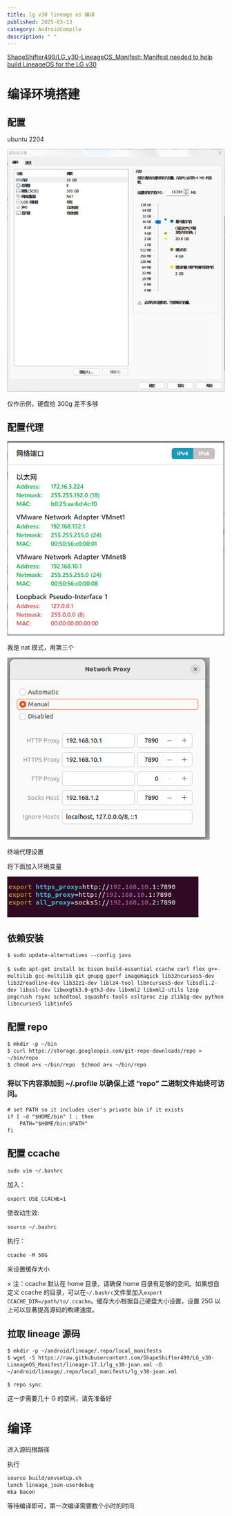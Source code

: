 ```yaml
---
title: lg v30 lineage os 编译
published: 2025-03-13
category: AndroidCompile
description: " "
---
```


[ShapeShifter499/LG_v30-LineageOS_Manifest: Manifest needed to help build LineageOS for the LG v30](https://github.com/ShapeShifter499/LG_v30-LineageOS_Manifest)

# 编译环境搭建

## 配置

ubuntu 2204

​![image](assets/image-20250313201408-zit3bdq.png)​

仅作示例，硬盘给 300g 差不多够

## 配置代理

​![image](assets/image-20250313201600-d0kq7yw.png)​

我是 nat 模式，用第三个

​![image](assets/image-20250313210137-nxtboju.png)​

终端代理设置

将下面加入环境变量

​![image](assets/image-20250313210234-ele7zgj.png)​

## 依赖安装

```shell
$ sudo update-alternatives --config java

$ sudo apt-get install bc bison build-essential ccache curl flex g++-multilib gcc-multilib git gnupg gperf imagemagick lib32ncurses5-dev lib32readline-dev lib32z1-dev liblz4-tool libncurses5-dev libsdl1.2-dev libssl-dev libwxgtk3.0-gtk3-dev libxml2 libxml2-utils lzop pngcrush rsync schedtool squashfs-tools xsltproc zip zlib1g-dev python libncurses5 libtinfo5
```

## 配置 repo

```shell
$ mkdir -p ~/bin
$ curl https://storage.googleapis.com/git-repo-downloads/repo > ~/bin/repo
$ chmod a+x ~/bin/repo  $chmod a+x ~/bin/repo
```

### 将以下内容添加到 ~/.profile 以确保上述 “repo” 二进制文件始终可访问。

```shell
# set PATH so it includes user's private bin if it exists
if [ -d "$HOME/bin" ] ; then
    PATH="$HOME/bin:$PATH"
fi
```

## 配置 ccache

​`sudo vim ~/.bashrc`​

加入：

​`export USE_CCACHE=1`​

使改动生效:

​`source ~/.bashrc`​

执行：

​`ccache -M 50G`​

来设置缓存大小

× 注：ccache 默认在 home 目录，请确保 home 目录有足够的空间。如果想自定义 ccache 的目录，可以在`~/.bashrc`​ 文件里加入`export CCACHE_DIR=/path/to/.ccache`​。缓存大小根据自己硬盘大小设置，设置 25G 以上可以显著提高源码的构建速度。

## 拉取 lineage 源码

```shell
$ mkdir -p ~/android/lineage/.repo/local_manifests
$ wget -S https://raw.githubusercontent.com/ShapeShifter499/LG_v30-LineageOS_Manifest/lineage-17.1/lg_v30-joan.xml -O ~/android/lineage/.repo/local_manifests/lg_v30-joan.xml
```

```shell
$ repo sync
```

这一步需要几十 G 的空间，请先准备好

# 编译

进入源码根路径

执行

```shell
source build/envsetup.sh
lunch lineage_joan-userdebug
mka bacon
```

等待编译即可，第一次编译需要数个小时的时间
